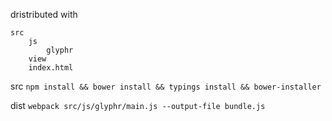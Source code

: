 dristributed with
```
src
    js
        glyphr
    view
    index.html
```

src
`npm install && bower install && typings install && bower-installer`

dist
`webpack src/js/glyphr/main.js --output-file bundle.js`